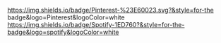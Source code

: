 https://img.shields.io/badge/Pinterest-%23E60023.svg?&style=for-the badge&logo=Pinterest&logoColor=white 
https://img.shields.io/badge/Spotify-1ED760?&style=for-the-badge&logo=spotify&logoColor=white
